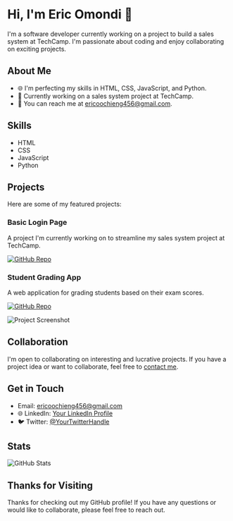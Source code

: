 # Hi, I'm Eric Omondi 👋

I'm a software developer currently working on a project to build a sales system at TechCamp.
I'm passionate about coding and enjoy collaborating on exciting projects.

## About Me

- 🌐 I'm perfecting my skills in HTML, CSS, JavaScript, and Python.
- 💼 Currently working on a sales system project at TechCamp.
- 📧 You can reach me at [ericoochieng456@gmail.com](mailto:ericoochieng456@gmail.com).

 ## Skills

- HTML
- CSS
- JavaScript
- Python

## Projects

Here are some of my featured projects:

### Basic Login Page

A project I'm currently working on to streamline my sales system project at TechCamp.

[![GitHub Repo](https://img.shields.io/badge/GitHub-Repo-green.svg)](https://github.com/ericomondi/basic-login-page)

### Student Grading App

A web application for grading students based on their exam scores.

[![GitHub Repo](https://img.shields.io/badge/GitHub-Repo-green.svg)](https://github.com/ericomondi/students-grading-app)

![Project Screenshot](project-screenshot.png)

## Collaboration

I'm open to collaborating on interesting and lucrative projects. If you have a project idea or want to collaborate, feel free to [contact me](mailto:ericoochieng456@gmail.com).

## Get in Touch

- Email: [ericoochieng456@gmail.com](mailto:ericoochieng456@gmail.com)
- 🌐 LinkedIn: [Your LinkedIn Profile](https://www.linkedin.com/in/your-profile)
- 🐦 Twitter: [@YourTwitterHandle](https://twitter.com/your-handle)


## Stats

![GitHub Stats](https://github-readme-stats.vercel.app/api?username=ericomondi&show_icons=true&theme=dark)

## Thanks for Visiting

Thanks for checking out my GitHub profile! If you have any questions or would like to collaborate, please feel free to reach out.











